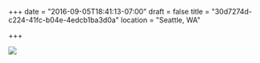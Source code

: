 +++
date = "2016-09-05T18:41:13-07:00"
draft = false
title = "30d7274d-c224-41fc-b04e-4edcb1ba3d0a"
location = "Seattle, WA"

+++

![](https://d17enza3bfujl8.cloudfront.net/20160815_01_42.jpg)
